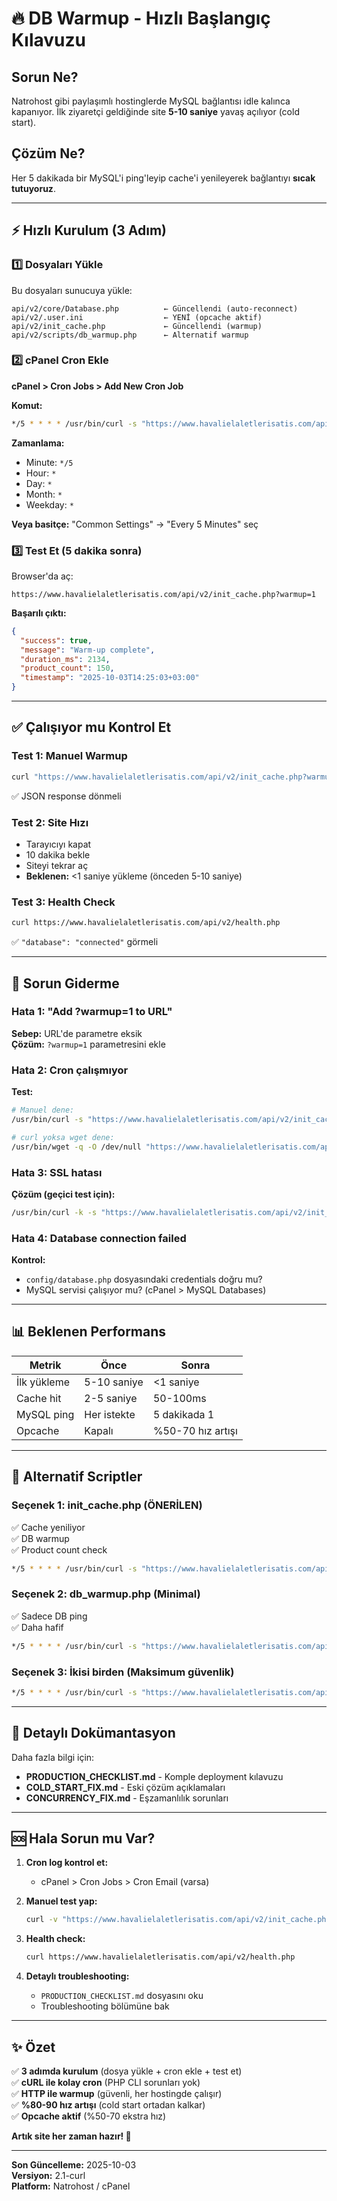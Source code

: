 # 🔥 DB Warmup - Hızlı Başlangıç Kılavuzu

## Sorun Ne?
Natrohost gibi paylaşımlı hostinglerde MySQL bağlantısı idle kalınca kapanıyor. İlk ziyaretçi geldiğinde site **5-10 saniye** yavaş açılıyor (cold start).

## Çözüm Ne?
Her 5 dakikada bir MySQL'i ping'leyip cache'i yenileyerek bağlantıyı **sıcak tutuyoruz**.

---

## ⚡ Hızlı Kurulum (3 Adım)

### 1️⃣ Dosyaları Yükle
Bu dosyaları sunucuya yükle:
```
api/v2/core/Database.php          ← Güncellendi (auto-reconnect)
api/v2/.user.ini                  ← YENİ (opcache aktif)
api/v2/init_cache.php             ← Güncellendi (warmup)
api/v2/scripts/db_warmup.php      ← Alternatif warmup
```

### 2️⃣ cPanel Cron Ekle
**cPanel > Cron Jobs > Add New Cron Job**

**Komut:**
```bash
*/5 * * * * /usr/bin/curl -s "https://www.havalielaletlerisatis.com/api/v2/init_cache.php?warmup=1" > /dev/null 2>&1
```

**Zamanlama:**
- Minute: `*/5`
- Hour: `*`
- Day: `*`
- Month: `*`
- Weekday: `*`

**Veya basitçe:** "Common Settings" → "Every 5 Minutes" seç

### 3️⃣ Test Et (5 dakika sonra)
Browser'da aç:
```
https://www.havalielaletlerisatis.com/api/v2/init_cache.php?warmup=1
```

**Başarılı çıktı:**
```json
{
  "success": true,
  "message": "Warm-up complete",
  "duration_ms": 2134,
  "product_count": 150,
  "timestamp": "2025-10-03T14:25:03+03:00"
}
```

---

## ✅ Çalışıyor mu Kontrol Et

### Test 1: Manuel Warmup
```bash
curl "https://www.havalielaletlerisatis.com/api/v2/init_cache.php?warmup=1"
```
✅ JSON response dönmeli

### Test 2: Site Hızı
- Tarayıcıyı kapat
- 10 dakika bekle
- Siteyi tekrar aç
- **Beklenen:** <1 saniye yükleme (önceden 5-10 saniye)

### Test 3: Health Check
```bash
curl https://www.havalielaletlerisatis.com/api/v2/health.php
```
✅ `"database": "connected"` görmeli

---

## 🔧 Sorun Giderme

### Hata 1: "Add ?warmup=1 to URL"
**Sebep:** URL'de parametre eksik  
**Çözüm:** `?warmup=1` parametresini ekle

### Hata 2: Cron çalışmıyor
**Test:**
```bash
# Manuel dene:
/usr/bin/curl -s "https://www.havalielaletlerisatis.com/api/v2/init_cache.php?warmup=1"

# curl yoksa wget dene:
/usr/bin/wget -q -O /dev/null "https://www.havalielaletlerisatis.com/api/v2/init_cache.php?warmup=1"
```

### Hata 3: SSL hatası
**Çözüm (geçici test için):**
```bash
/usr/bin/curl -k -s "https://www.havalielaletlerisatis.com/api/v2/init_cache.php?warmup=1" > /dev/null 2>&1
```

### Hata 4: Database connection failed
**Kontrol:**
- `config/database.php` dosyasındaki credentials doğru mu?
- MySQL servisi çalışıyor mu? (cPanel > MySQL Databases)

---

## 📊 Beklenen Performans

| Metrik | Önce | Sonra |
|--------|------|-------|
| İlk yükleme | 5-10 saniye | <1 saniye |
| Cache hit | 2-5 saniye | 50-100ms |
| MySQL ping | Her istekte | 5 dakikada 1 |
| Opcache | Kapalı | %50-70 hız artışı |

---

## 🎯 Alternatif Scriptler

### Seçenek 1: init_cache.php (ÖNERİLEN)
✅ Cache yeniliyor  
✅ DB warmup  
✅ Product count check  
```bash
*/5 * * * * /usr/bin/curl -s "https://www.havalielaletlerisatis.com/api/v2/init_cache.php?warmup=1" > /dev/null 2>&1
```

### Seçenek 2: db_warmup.php (Minimal)
✅ Sadece DB ping  
✅ Daha hafif  
```bash
*/5 * * * * /usr/bin/curl -s "https://www.havalielaletlerisatis.com/api/v2/scripts/db_warmup.php?DB_WARMUP=1" > /dev/null 2>&1
```

### Seçenek 3: İkisi birden (Maksimum güvenlik)
```bash
*/5 * * * * /usr/bin/curl -s "https://www.havalielaletlerisatis.com/api/v2/init_cache.php?warmup=1" > /dev/null && /usr/bin/curl -s "https://www.havalielaletlerisatis.com/api/v2/scripts/db_warmup.php?DB_WARMUP=1" > /dev/null 2>&1
```

---

## 📖 Detaylı Dokümantasyon

Daha fazla bilgi için:
- **PRODUCTION_CHECKLIST.md** - Komple deployment kılavuzu
- **COLD_START_FIX.md** - Eski çözüm açıklamaları
- **CONCURRENCY_FIX.md** - Eşzamanlılık sorunları

---

## 🆘 Hala Sorun mu Var?

1. **Cron log kontrol et:**
   - cPanel > Cron Jobs > Cron Email (varsa)
   
2. **Manuel test yap:**
   ```bash
   curl -v "https://www.havalielaletlerisatis.com/api/v2/init_cache.php?warmup=1"
   ```
   
3. **Health check:**
   ```bash
   curl https://www.havalielaletlerisatis.com/api/v2/health.php
   ```

4. **Detaylı troubleshooting:**
   - `PRODUCTION_CHECKLIST.md` dosyasını oku
   - Troubleshooting bölümüne bak

---

## ✨ Özet

✅ **3 adımda kurulum** (dosya yükle + cron ekle + test et)  
✅ **cURL ile kolay cron** (PHP CLI sorunları yok)  
✅ **HTTP ile warmup** (güvenli, her hostingde çalışır)  
✅ **%80-90 hız artışı** (cold start ortadan kalkar)  
✅ **Opcache aktif** (%50-70 ekstra hız)  

**Artık site her zaman hazır! 🚀**

---

**Son Güncelleme:** 2025-10-03  
**Versiyon:** 2.1-curl  
**Platform:** Natrohost / cPanel
